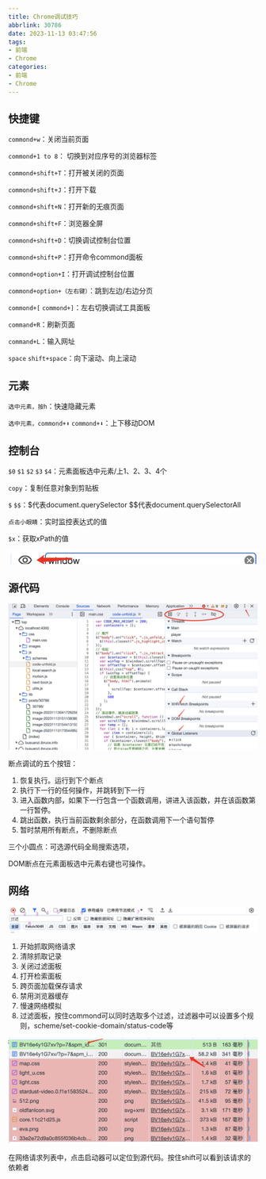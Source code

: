```yaml
---
title: Chrome调试技巧
abbrlink: 30786
date: 2023-11-13 03:47:56
tags:
- 前端
- Chrome
categories:
- 前端
- Chrome
---
```


## 快捷键

`commond+w`：关闭当前页面

`commond+1 to 8`： 切换到对应序号的浏览器标签

`commond+shift+T`：打开被关闭的页面

`commond+shift+J`：打开下载

`commond+shift+N`：打开新的无痕页面

<!--more-->

`commond+shift+F`：浏览器全屏

`commond+shift+D`：切换调试控制台位置

`commond+shift+P`：打开命令commond面板

`commond+option+I`：打开调试控制台位置

`commond+option+（左右键）`：跳到左边/右边分页

`commond+[` `commond+]`：左右切换调试工具面板

`command+R`：刷新页面

`command+L`：输入网址

`space` `shift+space`：向下滚动、向上滚动

## 元素

`选中元素，按h`：快速隐藏元素

`选中元素，commond+⬆` `commond+⬇`：上下移动DOM

## 控制台

`$0` `$1` `$2` `$3` `$4`：元素面板选中元素/上1、2、3、4个

`copy`：复制任意对象到剪贴板

`$` `$$`：$代表document.querySelector $$代表document.querySelectorAll

`点击小眼睛`：实时监控表达式的值

`$x`：获取xPath的值

![image-20231113041726258](Chrome调试技巧/image-20231113041726258.png)

## 源代码

![image-20231121010637995](Chrome调试技巧/image-20231121010637995.png)

断点调试的五个按钮：

1. 恢复执行。运行到下个断点 
2. 执行下一行的任何操作，并跳转到下一行 
3. 进入函数内部，如果下一行包含一个函数调用，讲进入该函数，并在该函数第一行暂停。
4. 跳出函数，执行当前函数剩余部分，在函数调用下一个语句暂停
5. 暂时禁用所有断点，不删除断点

三个小圆点：可选源代码全局搜索选项，

DOM断点在元素面板选中元素右键也可操作。

## 网络

![image-20231113151138380](Chrome调试技巧/image-20231113151138380.png)

1. 开始抓取网络请求
2. 清除抓取记录
3. 关闭过滤面板
4. 打开检索面板
5. 跨页面加载保存请求
6. 禁用浏览器缓存
7. 慢速网络模拟
8. 过滤面板，按住commond可以同时选取多个过滤，过滤器中可以设置多个规则，scheme/set-cookie-domain/status-code等

![image-20231113154413153](Chrome调试技巧/image-20231113154413153.png)

在网络请求列表中，点击启动器可以定位到源代码。按住shift可以看到该请求的依赖者

